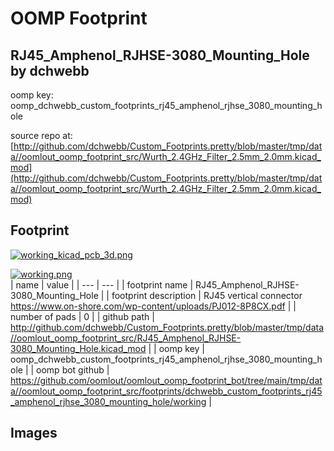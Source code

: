 # OOMP Footprint  
## RJ45_Amphenol_RJHSE-3080_Mounting_Hole  by dchwebb  
  
oomp key: oomp_dchwebb_custom_footprints_rj45_amphenol_rjhse_3080_mounting_hole  
  
source repo at: [http://github.com/dchwebb/Custom_Footprints.pretty/blob/master/tmp/data//oomlout_oomp_footprint_src/Wurth_2.4GHz_Filter_2.5mm_2.0mm.kicad_mod](http://github.com/dchwebb/Custom_Footprints.pretty/blob/master/tmp/data//oomlout_oomp_footprint_src/Wurth_2.4GHz_Filter_2.5mm_2.0mm.kicad_mod)  
## Footprint  
  
[![working_kicad_pcb_3d.png](working_kicad_pcb_3d_600.png)](working_kicad_pcb_3d.png)  
  
[![working.png](working_600.png)](working.png)  
| name | value | 
| --- | --- | 
| footprint name | RJ45_Amphenol_RJHSE-3080_Mounting_Hole | 
| footprint description | RJ45 vertical connector https://www.on-shore.com/wp-content/uploads/PJ012-8P8CX.pdf | 
| number of pads | 0 | 
| github path | http://github.com/dchwebb/Custom_Footprints.pretty/blob/master/tmp/data//oomlout_oomp_footprint_src/RJ45_Amphenol_RJHSE-3080_Mounting_Hole.kicad_mod | 
| oomp key | oomp_dchwebb_custom_footprints_rj45_amphenol_rjhse_3080_mounting_hole | 
| oomp bot github | https://github.com/oomlout/oomlout_oomp_footprint_bot/tree/main/tmp/data//oomlout_oomp_footprint_src/footprints/dchwebb_custom_footprints_rj45_amphenol_rjhse_3080_mounting_hole/working | 
## Images  

